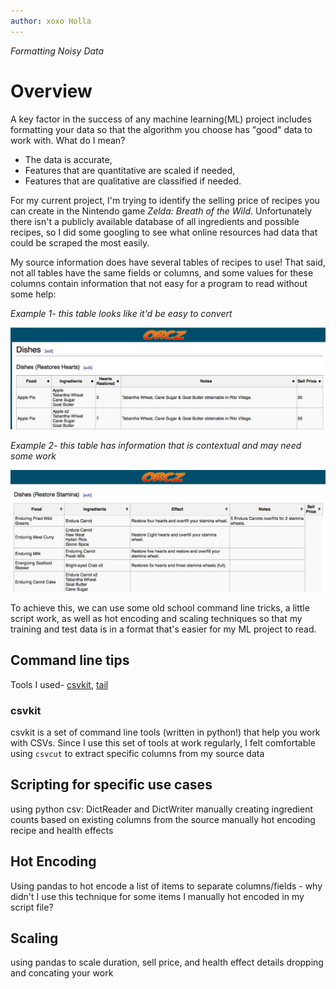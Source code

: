 ```yaml
---
author: xoxo Holla
---
```


_Formatting Noisy Data_

# Overview

A key factor in the success of any machine learning(ML) project includes formatting your data so that the algorithm you choose has "good" data to work with. What do I mean?

- The data is accurate,
- Features that are quantitative are scaled if needed,
- Features that are qualitative are classified if needed.

For my current project, I'm trying to identify the selling price of recipes you can create in the Nintendo game _Zelda: Breath of the Wild_. Unfortunately there isn't a publicly available database of all ingredients and possible recipes, so I did some googling to see what online resources had data that could be scraped the most easily.

My source information does have several tables of recipes to use! That said, not all tables have the same fields or columns, and some values for these columns contain information that not easy for a program to read without some help:

_Example 1- this table looks like it'd be easy to convert_

![Source table showing ok data](../img/source1.png)

_Example 2- this table has information that is contextual and may need some work_

![Source table showing nuanced notes](../img/source2.png)

To achieve this, we can use some old school command line tricks, a little script work, as well as hot encoding and scaling techniques so that my training and test data is in a format that's easier for my ML project to read.

## Command line tips

Tools I used- [csvkit](https://csvkit.readthedocs.io/en/1.0.3/#), [tail](http://man7.org/linux/man-pages/man1/tail.1.html)

### csvkit

csvkit is a set of command line tools (written in python!) that help you work with CSVs. Since I use this set of tools at work regularly, I felt comfortable using `csvcut` to extract specific columns from my source data

## Scripting for specific use cases

using python csv:
	DictReader and DictWriter
	manually creating ingredient counts based on existing columns from the source
	manually hot encoding recipe and health effects 

## Hot Encoding

Using pandas to hot encode a list of items to separate columns/fields
	- why didn't I use this technique for some items I manually hot encoded in my script file?

## Scaling

using pandas to scale duration, sell price, and health effect details
dropping and concating your work